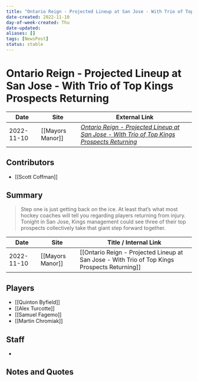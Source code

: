 ```yaml
---
title: "Ontario Reign - Projected Lineup at San Jose - With Trio of Top Kings Prospects Returning"
date-created: 2022-11-10
day-of-week-created: Thu
date-updated: 
aliases: []
tags: [NewsPost]
status: stable
---
```


# Ontario Reign - Projected Lineup at San Jose - With Trio of Top Kings Prospects Returning

| Date       | Site | External Link                                                                                                                                                                                                         |
| ---------- | ---- | --------------------------------------------------------------------------------------------------------------------------------------------------------------------------------------------------------------------- |
| 2022-11-10 | [[Mayors Manor]]     | [*Ontario Reign - Projected Lineup at San Jose - With Trio of Top Kings Prospects Returning*](https://mayorsmanor.com/2022/11/ontario-reign-projected-lineup-at-san-jose-with-top-trio-of-kings-prospects-returning/) |

## Contributors
- [[Scott Coffman]]

## Summary
> Step one is just getting back on the ice. At least that’s what most hockey coaches will tell you regarding players returning from injury. Tonight in San Jose, Kings management could see three of their top prospects collectively take that giant step forward together.

| Date       | Site             | Title / Internal Link                                                                         |
| ---------- | ---------------- | --------------------------------------------------------------------------------------------- |
| 2022-11-10 | [[Mayors Manor]] | [[Ontario Reign - Projected Lineup at San Jose - With Trio of Top Kings Prospects Returning]] |

## Players
- [[Quinton Byfield]]
- [[Alex Turcotte]]
- [[Samuel Fagemo]]
- [[Martin Chromiak]]

## Staff
- 

## Notes and Quotes
> 

